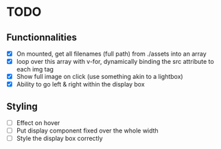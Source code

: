# TODO

## Functionnalities
- [x] On mounted, get all filenames (full path) from ./assets into an array
- [x] loop over this array with v-for, dynamically binding the src attribute to each img tag
- [x] Show full image on click (use something akin to a lightbox)
- [x] Ability to go left & right within the display box

## Styling
- [ ] Effect on hover
- [ ] Put display component fixed over the whole width
- [ ] Style the display box correctly

